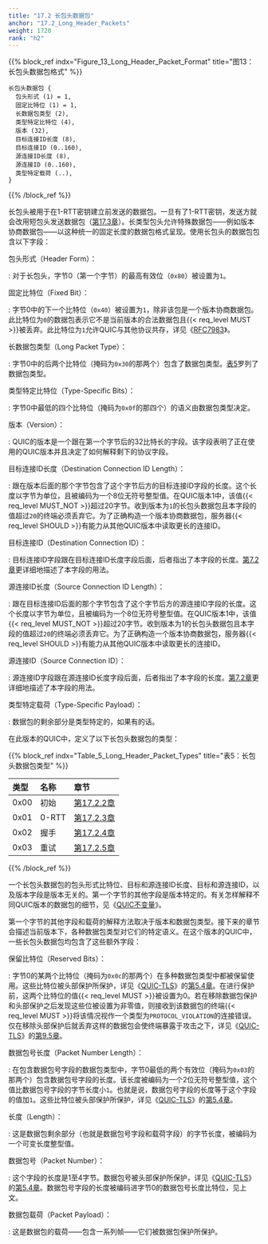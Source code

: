 ```yaml
---
title: "17.2 长包头数据包"
anchor: "17.2_Long_Header_Packets"
weight: 1720
rank: "h2"
---
```


{{% block_ref
indx="Figure_13_Long_Header_Packet_Format"
title="图13：长包头数据包格式" %}}

```
长包头数据包 {
  包头形式 (1) = 1,
  固定比特位 (1) = 1,
  长数据包类型 (2),
  类型特定比特位 (4),
  版本 (32),
  目标连接ID长度 (8),
  目标连接ID (0..160),
  源连接ID长度 (8),
  源连接ID (0..160),
  类型特定载荷 (..),
}
```

{{% /block_ref %}}

长包头被用于在1-RTT密钥建立前发送的数据包。一旦有了1-RTT密钥，发送方就会改用短包头发送数据包（[第17.3章]()）。长类型包头允许特殊数据包——例如版本协商数据包——以这种统一的固定长度的数据包格式呈现。使用长包头的数据包包含以下字段：

包头形式（Header Form）：

:   对于长包头，字节0（第一个字节）的最高有效位（`0x80`）被设置为`1`。

固定比特位（Fixed Bit）：

:   字节0中的下一个比特位（`0x40`）被设置为`1`，除非该包是一个版本协商数据包。此比特位为`0`的数据包表示它不是当前版本的合法数据包且{{< req_level MUST >}}被丢弃。此比特位为`1`允许QUIC与其他协议共存，详见《[RFC7983]()》。

长数据包类型（Long Packet Type）：

:   字节0中的后两个比特位（掩码为`0x30`的那两个）包含了数据包类型。[表5](#Table_5_Long_Header_Packet_Types)罗列了数据包类型。

类型特定比特位（Type-Specific Bits）：

:   字节0中最低的四个比特位（掩码为`0x0f`的那四个）的语义由数据包类型决定。

版本（Version）：

:   QUIC的版本是一个跟在第一个字节后的32比特长的字段。该字段表明了正在使用的QUIC版本并且决定了如何解释剩下的协议字段。

目标连接ID长度（Destination Connection ID Length）：

:   跟在版本后面的那个字节包含了这个字节后方的目标连接ID字段的长度。这个长度以字节为单位，且被编码为一个8位无符号整型值。在QUIC版本1中，该值{{< req_level MUST_NOT >}}超过20字节。收到版本为`1`的长包头数据包且本字段的值超过`20`的终端必须丢弃它。为了正确构造一个版本协商数据包，服务器{{< req_level SHOULD >}}有能力从其他QUIC版本中读取更长的连接ID。

目标连接ID（Destination Connection ID）：

:   目标连接ID字段跟在目标连接ID长度字段后面，后者指出了本字段的长度。[第7.2章]()更详细地描述了本字段的用法。

源连接ID长度（Source Connection ID Length）：

:   跟在目标连接ID后面的那个字节包含了这个字节后方的源连接ID字段的长度。这个长度以字节为单位，且被编码为一个8位无符号整型值。在QUIC版本1中，该值{{< req_level MUST_NOT >}}超过20字节。收到版本为1的长包头数据包且本字段的值超过`20`的终端必须丢弃它。为了正确构造一个版本协商数据包，服务器{{< req_level SHOULD >}}有能力从其他QUIC版本中读取更长的连接ID。

源连接ID（Source Connection ID）：

:   源连接ID字段跟在源连接ID长度字段后面，后者指出了本字段的长度。[第7.2章]()更详细地描述了本字段的用法。

类型特定载荷（Type-Specific Payload）：

:   数据包的剩余部分是类型特定的，如果有的话。

在此版本的QUIC中，定义了以下长包头数据包的类型：

{{% block_ref
indx="Table_5_Long_Header_Packet_Types"
title="表5：长包头数据包类型" %}}

| 类型   | 名称    | 章节           |
|:-----|:------|:-------------|
| 0x00 | 初始    | [第17.2.2章]() |
| 0x01 | 0-RTT | [第17.2.3章]() |
| 0x02 | 握手    | [第17.2.4章]() |
| 0x03 | 重试    | [第17.2.5章]() |

{{% /block_ref %}}

一个长包头数据包的包头形式比特位、目标和源连接ID长度、目标和源连接ID，以及版本字段是版本无关的。第一个字节的其他字段是版本特定的。有关怎样解释不同QUIC版本的数据包的细节，见《[QUIC不变量]()》。

第一个字节的其他字段和载荷的解释方法取决于版本和数据包类型。接下来的章节会描述当前版本下，各种数据包类型对它们的特定语义。在这个版本的QUIC中，一些长包头数据包均包含了这些额外字段：

保留比特位（Reserved Bits）：

:   字节0的某两个比特位（掩码为`0x0c`的那两个）在多种数据包类型中都被保留使用。这些比特位被头部保护所保护，详见《[QUIC-TLS]()》的[第5.4章]()。在进行保护前，这两个比特位的值{{< req_level MUST >}}被设置为0。若在移除数据包保护和头部保护之后发现这些位被设置为非零值，则接收到该数据包的终端{{< req_level MUST >}}将该情况视作一个类型为`PROTOCOL_VIOLATION`的连接错误。仅在移除头部保护后就丢弃这样的数据包会使终端暴露于攻击之下，详见《[QUIC-TLS]()》的[第9.5章]()。

数据包号长度（Packet Number Length）：

:   在包含数据包号字段的数据包类型中，字节0最低的两个有效位（掩码为`0x03`的那两个）包含数据包号字段的长度。该长度被编码为一个2位无符号整型值，这个值比数据包号字段的字节长度小`1`。也就是说，数据包号字段的长度等于这个字段的值加`1`。这些比特位被头部保护所保护，详见《[QUIC-TLS]()》的[第5.4章]()。

长度（Length）：

:   这是数据包剩余部分（也就是数据包号字段和载荷字段）的字节长度，被编码为一个可变长度整型值。

数据包号（Packet Number）：

:   这个字段的长度是1至4字节。数据包号被头部保护所保护，详见《[QUIC-TLS]()》的[第5.4章]()。数据包号字段的长度被编码进字节0的数据包号长度比特位，见上文。

数据包载荷（Packet Payload）：

:   这是数据包的载荷——包含一系列帧——它们被数据包保护所保护。
